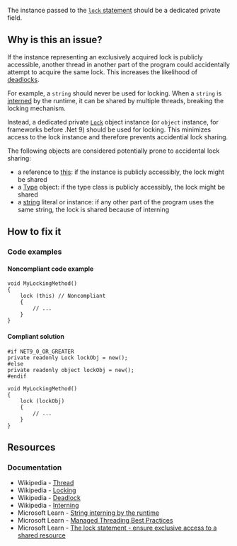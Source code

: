 The instance passed to the [`lock`
statement](https://learn.microsoft.com/en-us/dotnet/csharp/language-reference/statements/lock) should be a dedicated private field.

## Why is this an issue?

If the instance representing an exclusively acquired lock is publicly accessible, another thread in another part of the program could accidentally
attempt to acquire the same lock. This increases the likelihood of [deadlocks](https://en.wikipedia.org/wiki/Deadlock).

For example, a `string` should never be used for locking. When a `string` is [interned](https://en.wikipedia.org/wiki/Interning_%28computer_science%29) by the runtime, it can be shared by multiple threads, breaking the
locking mechanism.

Instead, a dedicated private [`Lock`](https://learn.microsoft.com/en-us/dotnet/api/system.threading.lock?view=net-9.0) object
instance (or `object` instance, for frameworks before .Net 9) should be used for locking. This minimizes access to the lock instance and
therefore prevents accidential lock sharing.

The following objects are considered potentially prone to accidental lock sharing:

- a reference to [this](https://learn.microsoft.com/en-us/dotnet/csharp/language-reference/keywords/this): if the instance is publicly
  accessibly, the lock might be shared
- a [Type](https://learn.microsoft.com/en-us/dotnet/api/system.type) object: if the type class is publicly accessibly, the lock might
  be shared
- a [string](https://learn.microsoft.com/en-us/dotnet/csharp/programming-guide/strings/) literal or instance: if any other part of the
  program uses the same string, the lock is shared because of interning

## How to fix it

### Code examples

#### Noncompliant code example

    void MyLockingMethod()
    {
        lock (this) // Noncompliant
        {
            // ...
        }
    }

#### Compliant solution

    #if NET9_0_OR_GREATER
    private readonly Lock lockObj = new();
    #else
    private readonly object lockObj = new();
    #endif
    
    void MyLockingMethod()
    {
        lock (lockObj)
        {
            // ...
        }
    }

## Resources

### Documentation

- Wikipedia - [Thread](https://en.wikipedia.org/wiki/Thread_%28computing%29)
- Wikipedia - [Locking](https://en.wikipedia.org/wiki/Lock_%28computer_science%29)
- Wikipedia - [Deadlock](https://en.wikipedia.org/wiki/Deadlock)
- Wikipedia - [Interning](https://en.wikipedia.org/wiki/Interning_%28computer_science%29)
- Microsoft Learn - [String interning by the runtime](https://learn.microsoft.com/en-us/dotnet/api/system.string.intern#remarks)
- Microsoft Learn - [Managed Threading Best
  Practices](https://docs.microsoft.com/en-us/dotnet/standard/threading/managed-threading-best-practices)
- Microsoft Learn - [The lock statement - ensure
  exclusive access to a shared resource](https://learn.microsoft.com/en-us/dotnet/csharp/language-reference/statements/lock)